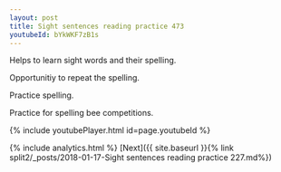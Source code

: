 ```yaml
---
layout: post
title: Sight sentences reading practice 473
youtubeId: bYkWKF7zB1s
---
```

 
 
Helps to learn sight words and their spelling.

Opportunitiy to repeat the spelling. 

Practice spelling. 
 
Practice for spelling bee competitions. 
 
{% include youtubePlayer.html id=page.youtubeId %}
 
 
{% include analytics.html %} 
[Next]({{ site.baseurl }}{% link  split2/_posts/2018-01-17-Sight sentences reading practice 227.md%})
 
